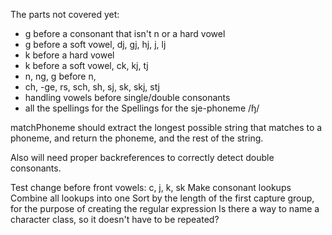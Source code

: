 ﻿The parts not covered yet:
* g before a consonant that isn't n or a hard vowel
* g before a soft vowel, dj, gj, hj, j, lj
* k before a hard vowel
* k before a soft vowel, ck, kj, tj
* n, ng, g before n, 
* ch, -ge, rs, sch, sh, sj, sk, skj, stj
* handling vowels before single/double consonants
* all the spellings for the Spellings for the sje-phoneme /ɧ/

matchPhoneme should extract the longest possible string that matches to a phoneme, and 
return the phoneme, and the rest of the string.

Also will need proper backreferences to correctly detect double consonants.

Test change before front vowels: c, j, k, sk
Make consonant lookups
Combine all lookups into one
Sort by the length of the first capture group, for the purpose of creating the regular expression
Is there a way to name a character class, so it doesn't have to be repeated?